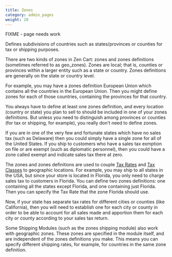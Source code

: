 ```yaml
---
title: Zones 
category: admin_pages
weight: 20
---
```


FIXME - page needs work

Defines subdivisions of countries such as states/provinces or counties for tax or shipping purposes.

There are two kinds of zones in Zen Cart: zones and zones definitions (sometimes referred to as geo_zones). Zones are local; that is, counties or provinces within a larger entity such as a state or country. Zones definitions are generally on the state or country level.


For example, you may have a zones definition European Union which contains all the countries in the European Union. Then you might define zones for each of those countries, containing the provinces for that country.


You always have to define at least one zones definition, and every location (country or state) you plan to sell to should be included in one of your zones definitions. But unless you need to distinguish among provinces or counties (for tax or shipping, for example), you really don't need to define zones.


If you are in one of the very few and fortunate states which have no sales tax (such as Delaware) then you could simply have a single zone for all of the United States. If you ship to customers who have a sales tax exmption on file or are exempt (such as diplomatic personnel), then you could have a zone called exempt and indicate sales tax there at zero.


The zones and zones definitions are used to couple 
[Tax Rates](/user/admin_pages/locations/tax_rates) and 
[Tax Classes](/user/admin_pages/locations/tax_classes) to geographic locations. 
For example, you may ship to all states in the USA, but since your store is located in Florida, you only need to charge sales tax to customers in Florida. You can define two zones definitions: one containing all the states except Florida, and one containing just Florida. Then you can specify the Tax Rate that the zone Florida should use.


Now, if your state has separate tax rates for different cities or counties (like California), then you will need to establish one for each city or county in order to be able to account for all sales made and apportion them for each city or county according to your sales tax return.


Some Shipping Modules (such as the zones shipping module) also work with geographic zones. These zones are specified in the module itself, and are independent of the zones definitions you make. This means you can specify different shipping rates, for example, for countries in the same zone definition.



